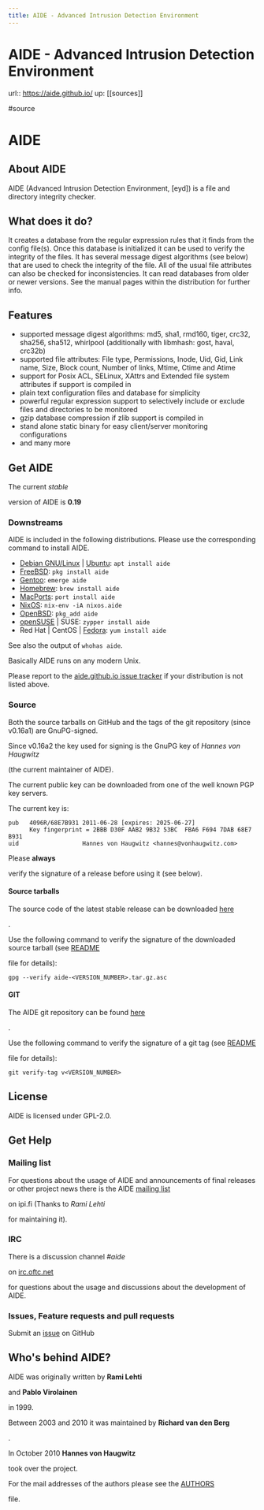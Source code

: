 ```yaml
---
title: AIDE - Advanced Intrusion Detection Environment
---
```


# AIDE - Advanced Intrusion Detection Environment

url:: https://aide.github.io/
up: [[sources]]

#source

# AIDE

## About AIDE

AIDE (Advanced Intrusion Detection Environment, [eyd]) is a file and directory integrity checker.

## What does it do?

It creates a database from the regular expression rules that it finds from the config file(s). Once this database is initialized it can be used to verify the integrity of the files. It has several message digest algorithms (see below) that are used to check the integrity of the file. All of the usual file attributes can also be checked for inconsistencies. It can read databases from older or newer versions. See the manual pages within the distribution for further info.

## Features

* supported message digest algorithms: md5, sha1, rmd160, tiger, crc32, sha256, sha512, whirlpool (additionally with libmhash: gost, haval, crc32b)
* supported file attributes: File type, Permissions, Inode, Uid, Gid, Link name, Size, Block count, Number of links, Mtime, Ctime and Atime
* support for Posix ACL, SELinux, XAttrs and Extended file system attributes if support is compiled in
* plain text configuration files and database for simplicity
* powerful regular expression support to selectively include or exclude files and directories to be monitored
* gzip database compression if zlib support is compiled in
* stand alone static binary for easy client/server monitoring configurations
* and many more

## Get AIDE

The current
*stable*

version of AIDE is
**0.19**

### Downstreams

AIDE is included in the following distributions. Please use the corresponding command to install AIDE.

* [Debian GNU/Linux](https://tracker.debian.org/pkg/aide) | [Ubuntu](https://launchpad.net/ubuntu/+source/aide): `apt install aide`
* [FreeBSD](https://cgit.freebsd.org/ports/tree/security/aide/): `pkg install aide`
* [Gentoo](https://packages.gentoo.org/packages/app-forensics/aide): `emerge aide`
* [Homebrew](https://formulae.brew.sh/formula/aide): `brew install aide`
* [MacPorts](https://trac.macports.org/browser/trunk/dports/security/aide/Portfile): `port install aide`
* [NixOS](https://search.nixos.org/packages?show=aide&query=aide): `nix-env -iA nixos.aide`
* [OpenBSD](https://cvsweb.openbsd.org/cgi-bin/cvsweb/ports/security/aide/): `pkg_add aide`
* [openSUSE](https://software.opensuse.org/package/aide) | SUSE: `zypper install aide`
* Red Hat | CentOS | [Fedora](https://packages.fedoraproject.org/pkgs/aide/aide): `yum install aide`

See also the output of `whohas aide`.

Basically AIDE runs on any modern Unix.

Please report to the [aide.github.io issue tracker](https://github.com/aide/aide.github.io/issues) if your distribution is not listed above.

### Source

Both the source tarballs on GitHub and the tags of the git repository (since v0.16a1) are GnuPG-signed.

Since v0.16a2 the key used for signing is the GnuPG key of
*Hannes von Haugwitz*

(the current maintainer of AIDE).

The current public key can be downloaded from one of the well known PGP key servers.

The current key is:

```
pub   4096R/68E7B931 2011-06-28 [expires: 2025-06-27]
      Key fingerprint = 2BBB D30F AAB2 9B32 53BC  FBA6 F694 7DAB 68E7 B931
uid                  Hannes von Haugwitz <hannes@vonhaugwitz.com>
```

Please
**always**

verify the signature of a release before using it (see below).

#### Source tarballs

The source code of the latest stable release can be downloaded
[here](https://github.com/aide/aide/releases)

.

Use the following command to verify the signature of the downloaded source tarball (see
[README](https://github.com/aide/aide/blob/master/README)

file for details):

`gpg --verify aide-<VERSION_NUMBER>.tar.gz.asc`

#### GIT

The AIDE git repository can be found
[here](https://github.com/aide/aide)

.

Use the following command to verify the signature of a git tag (see
[README](https://github.com/aide/aide/blob/master/README)

file for details):

`git verify-tag v<VERSION_NUMBER>`

## License

AIDE is licensed under GPL-2.0.

## Get Help

### Mailing list

For questions about the usage of AIDE and announcements of final releases or other project news there is the AIDE
[mailing list](https://www.ipi.fi/mailman/listinfo/aide)

on ipi.fi (Thanks to
*Rami Lehti*

for maintaining it).

### IRC

There is a discussion channel
*#aide*

on
[irc.oftc.net](https://oftc.net/)

for questions about the usage and discussions about the development of AIDE.

### Issues, Feature requests and pull requests

Submit an [issue](https://github.com/aide/aide/issues) on GitHub

## Who's behind AIDE?

AIDE was originally written by
**Rami Lehti**

and
**Pablo Virolainen**

in 1999.

Between 2003 and 2010 it was maintained by
**Richard van den Berg**

.

In October 2010
**Hannes von Haugwitz**

took over the project.

For the mail addresses of the authors please see the
[AUTHORS](https://github.com/aide/aide/blob/master/AUTHORS)

file.
